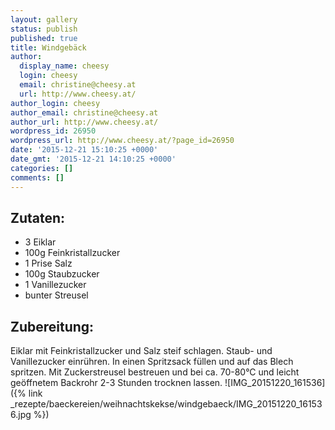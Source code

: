 ```yaml
---
layout: gallery
status: publish
published: true
title: Windgebäck
author:
  display_name: cheesy
  login: cheesy
  email: christine@cheesy.at
  url: http://www.cheesy.at/
author_login: cheesy
author_email: christine@cheesy.at
author_url: http://www.cheesy.at/
wordpress_id: 26950
wordpress_url: http://www.cheesy.at/?page_id=26950
date: '2015-12-21 15:10:25 +0000'
date_gmt: '2015-12-21 14:10:25 +0000'
categories: []
comments: []
---
```

## Zutaten:
* 3 Eiklar
* 100g Feinkristallzucker
* 1 Prise Salz
* 100g Staubzucker
* 1 Vanillezucker
* bunter Streusel
## Zubereitung:
Eiklar mit Feinkristallzucker und Salz steif schlagen. Staub- und Vanillezucker einrühren. In einen Spritzsack füllen und auf das Blech spritzen. Mit Zuckerstreusel bestreuen und bei ca. 70-80°C und leicht geöffnetem Backrohr 2-3 Stunden trocknen lassen.
![IMG_20151220_161536]({% link _rezepte/baeckereien/weihnachtskekse/windgebaeck/IMG_20151220_161536.jpg %})
